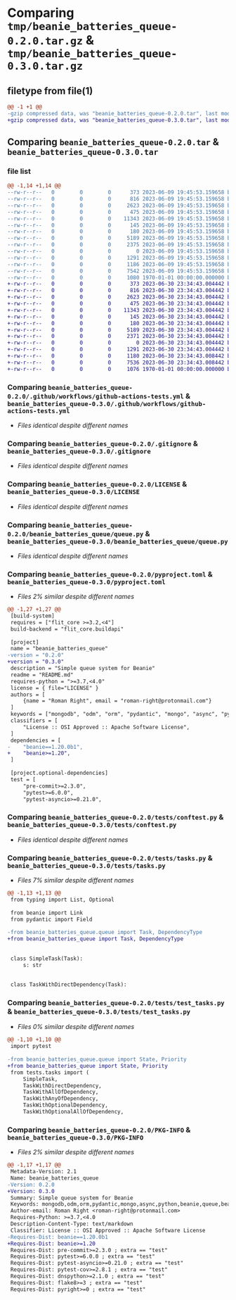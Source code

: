 # Comparing `tmp/beanie_batteries_queue-0.2.0.tar.gz` & `tmp/beanie_batteries_queue-0.3.0.tar.gz`

## filetype from file(1)

```diff
@@ -1 +1 @@
-gzip compressed data, was "beanie_batteries_queue-0.2.0.tar", last modified: Fri Jan  1 00:00:00 2016, max compression
+gzip compressed data, was "beanie_batteries_queue-0.3.0.tar", last modified: Fri Jan  1 00:00:00 2016, max compression
```

## Comparing `beanie_batteries_queue-0.2.0.tar` & `beanie_batteries_queue-0.3.0.tar`

### file list

```diff
@@ -1,14 +1,14 @@
--rw-r--r--   0        0        0      373 2023-06-09 19:45:53.159658 beanie_batteries_queue-0.2.0/.github/workflows/github-actions-publish-project.yml
--rw-r--r--   0        0        0      816 2023-06-09 19:45:53.159658 beanie_batteries_queue-0.2.0/.github/workflows/github-actions-tests.yml
--rw-r--r--   0        0        0     2623 2023-06-09 19:45:53.159658 beanie_batteries_queue-0.2.0/.gitignore
--rw-r--r--   0        0        0      475 2023-06-09 19:45:53.159658 beanie_batteries_queue-0.2.0/.pre-commit-config.yaml
--rw-r--r--   0        0        0    11343 2023-06-09 19:45:53.159658 beanie_batteries_queue-0.2.0/LICENSE
--rw-r--r--   0        0        0      145 2023-06-09 19:45:53.159658 beanie_batteries_queue-0.2.0/README.md
--rw-r--r--   0        0        0      180 2023-06-09 19:45:53.159658 beanie_batteries_queue-0.2.0/beanie_batteries_queue/__init__.py
--rw-r--r--   0        0        0     5189 2023-06-09 19:45:53.159658 beanie_batteries_queue-0.2.0/beanie_batteries_queue/queue.py
--rw-r--r--   0        0        0     2375 2023-06-09 19:45:53.159658 beanie_batteries_queue-0.2.0/pyproject.toml
--rw-r--r--   0        0        0        0 2023-06-09 19:45:53.159658 beanie_batteries_queue-0.2.0/tests/__init__.py
--rw-r--r--   0        0        0     1291 2023-06-09 19:45:53.159658 beanie_batteries_queue-0.2.0/tests/conftest.py
--rw-r--r--   0        0        0     1186 2023-06-09 19:45:53.159658 beanie_batteries_queue-0.2.0/tests/tasks.py
--rw-r--r--   0        0        0     7542 2023-06-09 19:45:53.159658 beanie_batteries_queue-0.2.0/tests/test_tasks.py
--rw-r--r--   0        0        0     1080 1970-01-01 00:00:00.000000 beanie_batteries_queue-0.2.0/PKG-INFO
+-rw-r--r--   0        0        0      373 2023-06-30 23:34:43.004442 beanie_batteries_queue-0.3.0/.github/workflows/github-actions-publish-project.yml
+-rw-r--r--   0        0        0      816 2023-06-30 23:34:43.004442 beanie_batteries_queue-0.3.0/.github/workflows/github-actions-tests.yml
+-rw-r--r--   0        0        0     2623 2023-06-30 23:34:43.004442 beanie_batteries_queue-0.3.0/.gitignore
+-rw-r--r--   0        0        0      475 2023-06-30 23:34:43.004442 beanie_batteries_queue-0.3.0/.pre-commit-config.yaml
+-rw-r--r--   0        0        0    11343 2023-06-30 23:34:43.004442 beanie_batteries_queue-0.3.0/LICENSE
+-rw-r--r--   0        0        0      145 2023-06-30 23:34:43.004442 beanie_batteries_queue-0.3.0/README.md
+-rw-r--r--   0        0        0      180 2023-06-30 23:34:43.004442 beanie_batteries_queue-0.3.0/beanie_batteries_queue/__init__.py
+-rw-r--r--   0        0        0     5189 2023-06-30 23:34:43.004442 beanie_batteries_queue-0.3.0/beanie_batteries_queue/queue.py
+-rw-r--r--   0        0        0     2371 2023-06-30 23:34:43.004442 beanie_batteries_queue-0.3.0/pyproject.toml
+-rw-r--r--   0        0        0        0 2023-06-30 23:34:43.004442 beanie_batteries_queue-0.3.0/tests/__init__.py
+-rw-r--r--   0        0        0     1291 2023-06-30 23:34:43.004442 beanie_batteries_queue-0.3.0/tests/conftest.py
+-rw-r--r--   0        0        0     1180 2023-06-30 23:34:43.008442 beanie_batteries_queue-0.3.0/tests/tasks.py
+-rw-r--r--   0        0        0     7536 2023-06-30 23:34:43.008442 beanie_batteries_queue-0.3.0/tests/test_tasks.py
+-rw-r--r--   0        0        0     1076 1970-01-01 00:00:00.000000 beanie_batteries_queue-0.3.0/PKG-INFO
```

### Comparing `beanie_batteries_queue-0.2.0/.github/workflows/github-actions-tests.yml` & `beanie_batteries_queue-0.3.0/.github/workflows/github-actions-tests.yml`

 * *Files identical despite different names*

### Comparing `beanie_batteries_queue-0.2.0/.gitignore` & `beanie_batteries_queue-0.3.0/.gitignore`

 * *Files identical despite different names*

### Comparing `beanie_batteries_queue-0.2.0/LICENSE` & `beanie_batteries_queue-0.3.0/LICENSE`

 * *Files identical despite different names*

### Comparing `beanie_batteries_queue-0.2.0/beanie_batteries_queue/queue.py` & `beanie_batteries_queue-0.3.0/beanie_batteries_queue/queue.py`

 * *Files identical despite different names*

### Comparing `beanie_batteries_queue-0.2.0/pyproject.toml` & `beanie_batteries_queue-0.3.0/pyproject.toml`

 * *Files 2% similar despite different names*

```diff
@@ -1,27 +1,27 @@
 [build-system]
 requires = ["flit_core >=3.2,<4"]
 build-backend = "flit_core.buildapi"
 
 [project]
 name = "beanie_batteries_queue"
-version = "0.2.0"
+version = "0.3.0"
 description = "Simple queue system for Beanie"
 readme = "README.md"
 requires-python = ">=3.7,<4.0"
 license = { file="LICENSE" }
 authors = [
     {name = "Roman Right", email = "roman-right@protonmail.com"}
 ]
 keywords = ["mongodb", "odm", "orm", "pydantic", "mongo", "async", "python", "beanie", "queue", "beanie-batteries-queue"]
 classifiers = [
     "License :: OSI Approved :: Apache Software License",
 ]
 dependencies = [
-    "beanie==1.20.0b1",
+    "beanie>=1.20",
 ]
 
 [project.optional-dependencies]
 test = [
     "pre-commit>=2.3.0",
     "pytest>=6.0.0",
     "pytest-asyncio>=0.21.0",
```

### Comparing `beanie_batteries_queue-0.2.0/tests/conftest.py` & `beanie_batteries_queue-0.3.0/tests/conftest.py`

 * *Files identical despite different names*

### Comparing `beanie_batteries_queue-0.2.0/tests/tasks.py` & `beanie_batteries_queue-0.3.0/tests/tasks.py`

 * *Files 7% similar despite different names*

```diff
@@ -1,13 +1,13 @@
 from typing import List, Optional
 
 from beanie import Link
 from pydantic import Field
 
-from beanie_batteries_queue.queue import Task, DependencyType
+from beanie_batteries_queue import Task, DependencyType
 
 
 class SimpleTask(Task):
     s: str
 
 
 class TaskWithDirectDependency(Task):
```

### Comparing `beanie_batteries_queue-0.2.0/tests/test_tasks.py` & `beanie_batteries_queue-0.3.0/tests/test_tasks.py`

 * *Files 0% similar despite different names*

```diff
@@ -1,10 +1,10 @@
 import pytest
 
-from beanie_batteries_queue.queue import State, Priority
+from beanie_batteries_queue import State, Priority
 from tests.tasks import (
     SimpleTask,
     TaskWithDirectDependency,
     TaskWithAllOfDependency,
     TaskWithAnyOfDependency,
     TaskWithOptionalDependency,
     TaskWithOptionalAllOfDependency,
```

### Comparing `beanie_batteries_queue-0.2.0/PKG-INFO` & `beanie_batteries_queue-0.3.0/PKG-INFO`

 * *Files 2% similar despite different names*

```diff
@@ -1,17 +1,17 @@
 Metadata-Version: 2.1
 Name: beanie_batteries_queue
-Version: 0.2.0
+Version: 0.3.0
 Summary: Simple queue system for Beanie
 Keywords: mongodb,odm,orm,pydantic,mongo,async,python,beanie,queue,beanie-batteries-queue
 Author-email: Roman Right <roman-right@protonmail.com>
 Requires-Python: >=3.7,<4.0
 Description-Content-Type: text/markdown
 Classifier: License :: OSI Approved :: Apache Software License
-Requires-Dist: beanie==1.20.0b1
+Requires-Dist: beanie>=1.20
 Requires-Dist: pre-commit>=2.3.0 ; extra == "test"
 Requires-Dist: pytest>=6.0.0 ; extra == "test"
 Requires-Dist: pytest-asyncio>=0.21.0 ; extra == "test"
 Requires-Dist: pytest-cov>=2.8.1 ; extra == "test"
 Requires-Dist: dnspython>=2.1.0 ; extra == "test"
 Requires-Dist: flake8>=3 ; extra == "test"
 Requires-Dist: pyright>=0 ; extra == "test"
```

